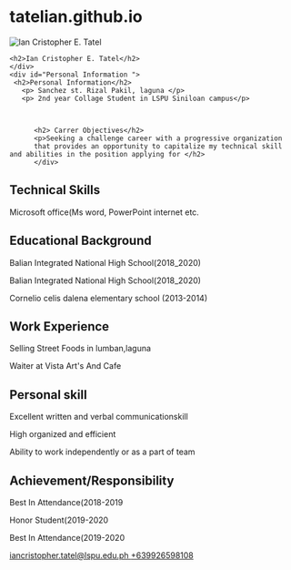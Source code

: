 # tatelian.github.io
<html>
<head>
<title>Ian Cristopher E. Tatel</title>
</head>
<body>
<div id="container">
   <div id="header">
    <img src="" alt="Ian Cristopher E. Tatel">
    
    <h2>Ian Cristopher E. Tatel</h2>
    </div>
    <div id="Personal Information ">
     <h2>Personal Information</h2>
       <p> Sanchez st. Rizal Pakil, laguna </p>
       <p> 2nd year Collage Student in LSPU Siniloan campus</p>
       
       
      
          <h2> Carrer Objectives</h2>
          <p>Seeking a challenge career with a progressive organization 
          that provides an opportunity to capitalize my technical skill and abilities in the position applying for </h2>
          </div>
   <div id="skills">
       <h2> Technical Skills</h2>
       <p>Microsoft office(Ms word, PowerPoint internet etc. </p>
       <p></p>
     </div>
   
   <div id="education">
     <h2>Educational Background</h2>
     <p>Balian Integrated National High School(2018_2020)</p>
     <p>Balian Integrated National High School(2018_2020)</p>
     <p>Cornelio celis dalena elementary school (2013-2014)</p>
     <p></p>
     </di>
   
   <div id="work">
     <h2>Work Experience</h2>
     <p>Selling Street Foods in lumban,laguna</p>
     <p>Waiter at Vista Art's And Cafe</p>
     
   <div id= "personal skill">
     <h2>Personal skill</h2>
     <p>Excellent written and verbal communicationskill </p>
     <p>High organized and efficient</p>
     <p>Ability to work independently or as a part of team</p>
     </div>
    
   <div id= "Achievements/Responsibility">
   <h2>Achievement/Responsibility</h2>
   <p>Best In Attendance(2018-2019</p>
   <p>Honor Student(2019-2020</p>
   <p>Best In Attendance(2019-2020</p>
   </div>
     <div id="footer">
     <a href="mailto: ">iancristopher.tatel@lspu.edu.ph </a>
     <a href="tel:+639753525190">+639926598108</a>
     </div>
   </div> 
